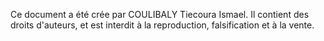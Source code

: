 Ce document a été crée par COULIBALY Tiecoura Ismael.
Il contient des droits d'auteurs, et est interdit à la reproduction, falsification et à la vente.
